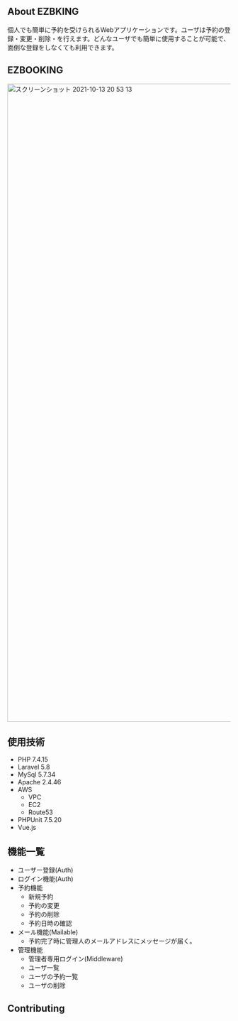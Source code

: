 ## About EZBKING

個人でも簡単に予約を受けられるWebアプリケーションです。ユーザは予約の登録・変更・削除・を行えます。どんなユーザでも簡単に使用することが可能で、面倒な登録をしなくても利用できます。

## EZBOOKING
<img width="1437" alt="スクリーンショット 2021-10-13 20 53 13" src="https://user-images.githubusercontent.com/75173875/137128403-6bbd5c83-d7e6-4c95-b89f-2abd7af0e1a9.png">

## 使用技術
- PHP 7.4.15
- Laravel 5.8
- MySql 5.7.34
- Apache 2.4.46
- AWS
  - VPC
  - EC2
  - Route53
- PHPUnit 7.5.20
- Vue.js

## 機能一覧

- ユーザー登録(Auth)
- ログイン機能(Auth)
- 予約機能
  - 新規予約
  - 予約の変更
  - 予約の削除
  - 予約日時の確認
- メール機能(Mailable)
  - 予約完了時に管理人のメールアドレスにメッセージが届く。
- 管理機能
  - 管理者専用ログイン(Middleware)
  - ユーザ一覧
  - ユーザの予約一覧
  - ユーザの削除

## Contributing

